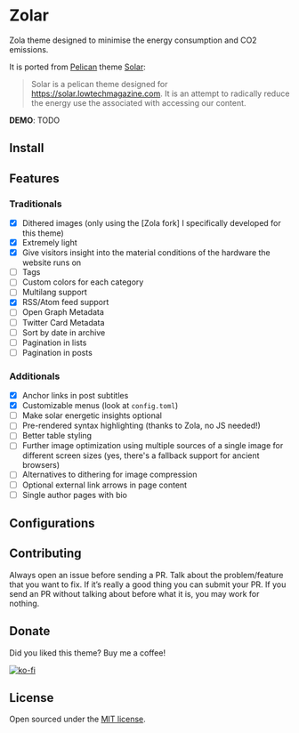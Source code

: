 # Zolar

Zola theme designed to minimise the energy consumption and CO2 emissions.

It is ported from [Pelican](https://blog.getpelican.com/) theme [Solar](https://github.com/lowtechmag/solar/):
> Solar is a pelican theme designed for <https://solar.lowtechmagazine.com>. It is an attempt to radically reduce the energy use the associated with accessing our content.

**DEMO**: TODO

## Install

## Features

### Traditionals

- [x] Dithered images (only using the [Zola fork] I specifically developed for this theme)
- [x] Extremely light
- [x] Give visitors insight into the material conditions of the hardware the website runs on
- [ ] Tags
- [ ] Custom colors for each category
- [ ] Multilang support
- [x] RSS/Atom feed support
- [ ] Open Graph Metadata
- [ ] Twitter Card Metadata
- [ ] Sort by date in archive
- [ ] Pagination in lists
- [ ] Pagination in posts

### Additionals

- [x] Anchor links in post subtitles
- [x] Customizable menus (look at `config.toml`)
- [ ] Make solar energetic insights optional
- [ ] Pre-rendered syntax highlighting (thanks to Zola, no JS needed!)
- [ ] Better table styling
- [ ] Further image optimization using multiple sources of a single image for different screen sizes (yes, there's a fallback support for ancient browsers)
- [ ] Alternatives to dithering for image compression
- [ ] Optional external link arrows in page content
- [ ] Single author pages with bio

## Configurations

## Contributing

Always open an issue before sending a PR. Talk about the problem/feature that you want to fix. If it’s really a good thing you can submit your PR. If you send an PR without talking about before what it is, you may work for nothing.

<!-- ## Goal
This work comes as tribute to LTM, hoping to spread the style and the themes of the magazine.
I love both Zola and Pelican theme, but I know that Rust can be even more "resource efficient"

La mia ambizione è che the author choose this theme as the new default, but it doesn't matter if
he doesn't: se riesco a fare impiegare questo tema a più persone è già un successo.
-->

## Donate

Did you liked this theme? Buy me a coffee!

[![ko-fi](https://ko-fi.com/img/githubbutton_sm.svg)](https://ko-fi.com/V7V425BFU)

## License

Open sourced under the [MIT license](LICENSE).
